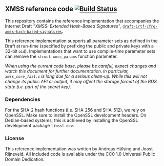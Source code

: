 ## XMSS reference code [![Build Status](https://travis-ci.org/joostrijneveld/xmss-reference.svg?branch=master)](https://travis-ci.org/joostrijneveld/xmss-reference)

This repository contains the reference implementation that accompanies the Internet Draft _"XMSS: Extended Hash-Based Signatures"_, [`draft-irtf-cfrg-xmss-hash-based-signatures`](https://datatracker.ietf.org/doc/draft-irtf-cfrg-xmss-hash-based-signatures/).

This reference implementation supports all parameter sets as defined in the Draft at run-time (specified by prefixing the public and private keys with a 32-bit `oid`). Implementations that want to use compile-time parameter sets can remove the `struct xmss_params` function parameter.

_When using the current code base, please be careful, expect changes and watch this document for further documentation. In particular, `xmss_core_fast.c` is long due for a serious clean-up. While this will not change its public API or output, it may affect the storage format of the BDS state (i.e. part of the secret key)._

### Dependencies

For the SHA-2 hash functions (i.e. SHA-256 and SHA-512), we rely on OpenSSL. Make sure to install the OpenSSL development headers. On Debian-based systems, this is achieved by installing the OpenSSL development package `libssl-dev`.

### License

This reference implementation was written by Andreas Hülsing and Joost Rijneveld. All included code is available under the CC0 1.0 Universal Public Domain Dedication.
